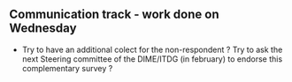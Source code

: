 ## Communication track - work done on Wednesday

  * Try to have an additional colect for the non-respondent ? Try to ask the next Steering committee of the DIME/ITDG (in february) to endorse this complementary survey ?
